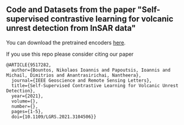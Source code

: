 ## Code and Datasets from the paper "Self-supervised contrastive learning for volcanic unrest detection from InSAR data"

You can download the pretrained encoders [here](https://www.dropbox.com/s/qcieo92cdyqtjgp/models.zip?dl=0).

If you use this repo please consider citing our paper 

```
@ARTICLE{9517282,
  author={Bountos, Nikolaos Ioannis and Papoutsis, Ioannis and Michail, Dimitrios and Anantrasirichai, Nantheera},
  journal={IEEE Geoscience and Remote Sensing Letters}, 
  title={Self-Supervised Contrastive Learning for Volcanic Unrest Detection}, 
  year={2021},
  volume={},
  number={},
  pages={1-5},
  doi={10.1109/LGRS.2021.3104506}}
  ```
